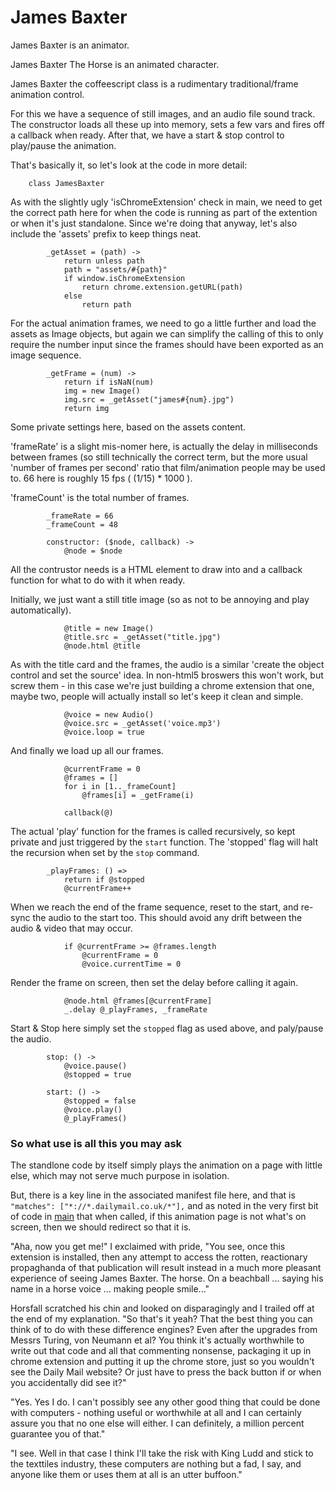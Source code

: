 James Baxter
============

James Baxter is an animator.

James Baxter The Horse is an animated character.

James Baxter the coffeescript class is a rudimentary traditional/frame 
animation control.

For this we have a sequence of still images, and an audio file sound track.
The constructor loads all these up into memory, sets a few vars and fires off 
a callback when ready.
After that, we have a start & stop control to play/pause the animation.

That's basically it, so let's look at the code in more detail:

		class JamesBaxter

As with the slightly ugly 'isChromeExtension' check in main, we need to get 
the correct path here for when the code is running as part of the extention or 
when it's just standalone. Since we're doing that anyway, let's also include 
the 'assets' prefix to keep things neat.

			_getAsset = (path) ->
				return unless path
				path = "assets/#{path}"
				if window.isChromeExtension
					return chrome.extension.getURL(path)
				else
					return path

For the actual animation frames, we need to go a little further and load the 
assets as Image objects, but again we can simplify the calling of this to only 
require the number input since the frames should have been exported as an 
image sequence.

			_getFrame = (num) ->
				return if isNaN(num)
				img = new Image()
				img.src = _getAsset("james#{num}.jpg")
				return img

Some private settings here, based on the assets content.

'frameRate' is a slight mis-nomer here, is actually the delay in milliseconds 
between frames (so still technically the correct term, but the more usual 
'number of frames per second' ratio that film/animation people may be used to. 
66 here is roughly 15 fps ( (1/15) * 1000 ).

'frameCount' is the total number of frames.

			_frameRate = 66
			_frameCount = 48 

			constructor: ($node, callback) ->
				@node = $node

All the contrustor needs is a HTML element to draw into and a callback 
function for what to do with it when ready.

Initially, we just want a still title image (so as not to be annoying and play 
automatically).

				@title = new Image()
				@title.src = _getAsset("title.jpg")
				@node.html @title

As with the title card and the frames, the audio is a similar 'create the 
object control and set the source' idea.
In non-html5 broswers this won't work, but screw them - in this case we're 
just building a chrome extension that one, maybe two, people will actually 
install so let's keep it clean and simple.

				@voice = new Audio()
				@voice.src = _getAsset('voice.mp3')
				@voice.loop = true

And finally we load up all our frames.

				@currentFrame = 0
				@frames = []
				for i in [1.._frameCount]
					@frames[i] = _getFrame(i)
					
				callback(@)

The actual 'play' function for the frames is called recursively, so kept 
private and just triggered by the `start` function. The 'stopped' flag will 
halt the recursion when set by the `stop` command.

			_playFrames: () =>
				return if @stopped
				@currentFrame++

When we reach the end of the frame sequence, reset to the start, and re-sync 
the audio to the start too. This should avoid any drift between the audio & 
video that may occur.

				if @currentFrame >= @frames.length
					@currentFrame = 0 
					@voice.currentTime = 0 

Render the frame on screen, then set the delay before calling it again.

				@node.html @frames[@currentFrame]
				_.delay @_playFrames, _frameRate

Start & Stop here simply set the `stopped` flag as used above, and paly/pause 
the audio.

			stop: () ->
				@voice.pause()
				@stopped = true

			start: () ->
				@stopped = false
				@voice.play()
				@_playFrames()


### So what use is all this you may ask

The standlone code by itself simply plays the animation on a page with little 
else, which may not serve much purpose in isolation.

But, there is a key line in the associated manifest file here, and that is
`"matches": ["*://*.dailymail.co.uk/*"],`
and as noted in the very first bit of code in [main](main.litcofee) that when 
called, if this animation page is not what's on screen, then we should 
redirect so that it is.

"Aha, now you get me!" I exclaimed with pride, "You see, once this extension 
is installed, then any attempt to access the rotten, reactionary propaghanda 
of that publication will result instead in a much more pleasant experience of 
seeing James Baxter. The horse. On a beachball ... saying his name in a horse 
voice ... making people smile..."

Horsfall scratched his chin and looked on disparagingly and I trailed off at 
the end of my explanation. "So that's it yeah? That the best thing you can 
think of to do with these difference engines? Even after the upgrades from 
Messrs Turing, von Neumann et al? You think it's actually worthwhile to write 
out that code and all that commenting nonsense, packaging it up in chrome 
extension and putting it up the chrome store, just so you wouldn't see the 
Daily Mail website? Or just have to press the back button if or when you 
accidentally did see it?"

"Yes. Yes I do. I can't possibly see any other good thing that could be done 
with computers - nothing useful or worthwhile at all and I can certainly 
assure you that no one else will either. I can definitely, a million percent 
guarantee you of that."

"I see. Well in that case I think I'll take the risk with King Ludd and stick 
to the texttiles industry, these computers are nothing but a fad, I say, and 
anyone like them or uses them at all is an utter buffoon."
